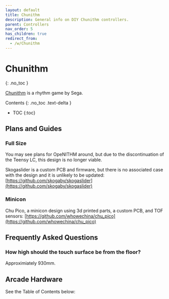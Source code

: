 ```yaml
---
layout: default
title: Chunithm
description: General info on DIY Chunithm controllers.
parent: Controllers
nav_order: 5
has_children: true
redirect_from:
  - /w/Chunithm
---
```


# Chunithm
{: .no_toc }

[Chunithm](https://silentblue.remywiki.com/CHUNITHM) is a rhythm game by Sega.

Contents
{: .no_toc .text-delta }

- TOC
{:toc}

## Plans and Guides

### Full Size

You may see plans for OpeNITHM around, but due to the discontinuation of the Teensy LC, this design is no longer viable.

Skogaslider is a custom PCB and firmware, but there is no associated case with the design and it is unlikely to be updated: [https://github.com/skogaby/skogaslider](https://github.com/skogaby/skogaslider)

### Minicon

Chu Pico, a minicon design using 3d printed parts, a custom PCB, and TOF sensors: [https://github.com/whowechina/chu_pico](https://github.com/whowechina/chu_pico)

## Frequently Asked Questions

### How high should the touch surface be from the floor?

Approximiately 930mm.

## Arcade Hardware

See the Table of Contents below: